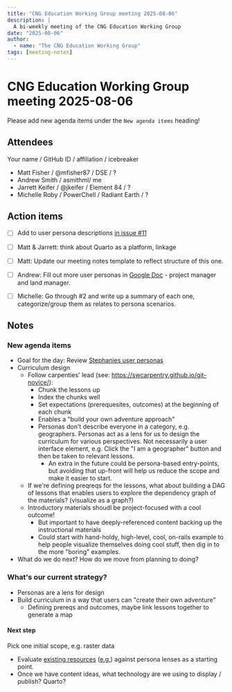 ```yaml
---
title: "CNG Education Working Group meeting 2025-08-06"
description: |
  A bi-weekly meeting of the CNG Education Working Group
date: "2025-08-06"
author:
  - name: "The CNG Education Working Group"
tags: [meeting-notes]
---
```


# CNG Education Working Group meeting 2025-08-06

Please add new agenda items under the `New agenda items` heading!


## Attendees

Your name / GitHub ID / affiliation / icebreaker

* Matt Fisher / @mfisher87 / DSE / ?
* Andrew Smith / asmithml/ me 
* Jarrett Keifer / @jkeifer / Element 84 / ?
* Michelle Roby / PowerChell / Radiant Earth / ?


## Action items

- [ ] Add to user persona descriptions
  [in issue #11](https://github.com/cng-education/curriculum/issues/11)
- [ ] Matt & Jarrett: think about Quarto as a platform, linkage
- [ ] Matt: Update our meeting notes template to reflect structure of this one. 
- [ ] Andrew: Fill out more user personas in [Google Doc](https://docs.google.com/document/d/13agrJurFJeVToxya7CJuQKAh28jRIA_wgOps-7sDjXo/edit?tab=t.0) - project manager and land manager.
- [ ] Michelle: Go through #2 and write up a summary of each one, categorize/group them as relates to persona scenarios.


## Notes

### New agenda items

- Goal for the day: Review [Stephanies user personas](https://github.com/cng-education/curriculum/issues/11#issuecomment-3161128841)
- Curriculum design
    - Follow carpenties' lead (see: https://swcarpentry.github.io/git-novice/):
        - Chunk the lessons up 
        - Index the chunks well
        - Set expectations (prerequesites, outcomes) at the beginning of each chunk
        - Enables a "build your own adventure approach"
        - Personas don't describe everyone in a category, e.g. geographers. Personas act as a lens for us to design the curriculum for various perspectives. Not necessarily a user interface element, e.g. Click the "I am a geographer" button and then be taken to relevant lessons.
            - An extra in the future could be persona-based entry-points, but avoiding that up-front will help us reduce the scope and make it easier to start.
    - If we're defining preqreqs for the lessons, what about building a DAG of lessons that enables users to explore the dependency graph of the materials? (visualize as a graph?)
    - Introductory materials shoudl be project-focused with a cool outcome!
        - But important to have deeply-referenced content backing up the instructional materials
        - Could start with hand-holdy, high-level, cool, on-rails example to help people visualize themselves doing cool stuff, then dig in to the more "boring" examples.
- What do we do next? How do we move from planning to doing?


### What's our current strategy?

* Personas are a lens for design
* Build curriculum in a way that users can "create their own adventure"
    * Defining prereqs and outcomes, maybe link lessons together to generate a map 
    
#### Next step

Pick one initial scope, e.g. raster data
* Evaluate [existing resources](https://github.com/cng-education/curriculum/issues/2) ([e.g.](https://github.com/auspatious/cloud-native-geospatial-eo-workshop)) against persona lenses as a starting point.
* Once we have content ideas, what technology are we using to display / publish? Quarto?